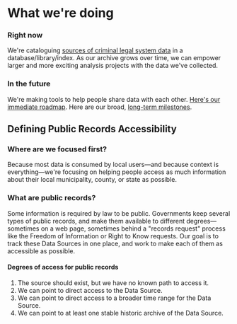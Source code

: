 # What we're doing

### Right now

We're cataloguing [sources of criminal legal system data](data-sources/) in a database/library/index. As our archive grows over time, we can empower larger and more exciting analysis projects with the data we've collected.

### In the future

We're making tools to help people share data with each other. [Here's our immediate roadmap](https://github.com/orgs/Police-Data-Accessibility-Project/projects/17). Here are our broad, [long-term milestones](https://github.com/Police-Data-Accessibility-Project/planning/milestones?direction=asc\&sort=due\_date\&state=open).

## Defining Public Records Accessibility

### Where are we focused first?

Because most data is consumed by local users—and because context is everything—we're focusing on helping people access as much information about their local municipality, county, or state as possible.

### What are public records?

Some information is required by law to be public. Governments keep several types of public records, and make them available to different degrees—sometimes on a web page, sometimes behind a "records request" process like the Freedom of Information or Right to Know requests. Our goal is to track these Data Sources in one place, and work to make each of them as accessible as possible.

#### Degrees of access for public records

1. The source should exist, but we have no known path to access it.
2. We can point to direct access to the Data Source.
3. We can point to direct access to a broader time range for the Data Source.
4. We can point to at least one stable historic archive of the Data Source.
